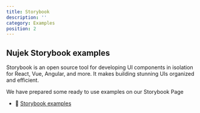 ```yaml
---
title: Storybook
description: ''
category: Examples
position: 2
---
```


## Nujek Storybook examples

Storybook is an open source tool for developing UI components in isolation for React, Vue, Angular, and more. It makes building stunning UIs organized and efficient.

We have prepared some ready to use examples on our Storybook Page

- 🎲 [Storybook examples](https://nujek-storybook.vercel.app/?path=/story/njburger--burger)
